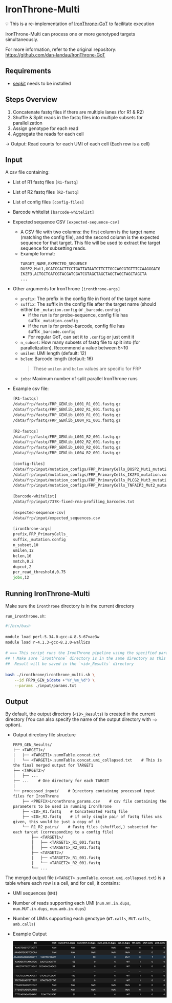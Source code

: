 # IronThrone-Multi

<aside>

💡 This is a re-implementation of [IronThrone-GoT](https://github.com/dan-landau/IronThrone-GoT) to facilitate execution

IronThrone-Multi can process one or more genotyped targets simultaneously.

For more information, refer to the original repository:  https://github.com/dan-landau/IronThrone-GoT

</aside>

## Requirements
- [seqkit](https://bioinf.shenwei.me/seqkit/) needs to be installed

## Steps Overview

1. Concatenate fastq files if there are multiple lanes (for R1 & R2)
2. Shuffle & Split reads in the fastq files into multiple subsets for parallelization
3. Assign genotype for each read
4. Aggregate the reads for each cell

→ Output: Read counts for each UMI of each cell (Each row is a cell)

## Input

A csv file containing:

- List of R1 fastq files `[R1-fastq]`
- List of R2 fastq files `[R2-fastq]`
- List of config files `[config-files]`
- Barcode whitelist `[barcode-whitelist]`
- Expected sequence CSV `[expected-sequence-csv]`
    - A CSV file with two columns: the first column is the target name (matching the config file), and the second column is the expected sequence for that target. This file will be used to extract the target sequence for subsetting reads.
    - Example format:
      ```csv
      TARGET_NAME,EXPECTED_SEQUENCE
      DUSP2_Mut1,GCATCCACTTCCTGATTATAATCTTCTTGCCAGCGTGTTTCCAAGGGATG
      IKZF3,ACTGCTGATCGTACGATCGATCGTAGCTAGCTAGCTAGCTAGCTAGCTA
      ...
      ```
- Other arguments for IronThrone `[ironthrone-args]`
    - `prefix`: The prefix in the config file in front of the target name
    - `suffix`: The suffix in the config file after the target name (should either be `_mutation.config` or `_barcode.config`)
        - if the run is for probe-sequence, config file has suffix `_mutation.config`
        - if the run is for probe-barcode, config file has suffix `_barcode.config`
        - For regular GoT, can set it to `.config` or just omit it
    - `n_subset`: How many subsets of fastq file to split into (for parallelization). Recommend a value between 5~10
    - `umilen`: UMI length (default: 12)
    - `bclen`: Barcode length (default: 16)
      > These `umilen` and `bclen` values are specific for FRP
    - `jobs`: Maximum number of split parallel IronThrone runs
- Example csv file:
    
    ```bash
    [R1-fastqs]
    /data/frp/fastq/FRP_GENlib_L001_R1_001.fastq.gz
    /data/frp/fastq/FRP_GENlib_L002_R1_001.fastq.gz
    /data/frp/fastq/FRP_GENlib_L003_R1_001.fastq.gz
    /data/frp/fastq/FRP_GENlib_L004_R1_001.fastq.gz
    
    [R2-fastqs]
    /data/frp/fastq/FRP_GENlib_L001_R2_001.fastq.gz
    /data/frp/fastq/FRP_GENlib_L002_R2_001.fastq.gz
    /data/frp/fastq/FRP_GENlib_L003_R2_001.fastq.gz
    /data/frp/fastq/FRP_GENlib_L004_R2_001.fastq.gz
    
    [config-files]
    /data/frp/input/mutation_configs/FRP_PrimaryCells_DUSP2_Mut1_mutation.config
    /data/frp/input/mutation_configs/FRP_PrimaryCells_IKZF3_mutation.config
    /data/frp/input/mutation_configs/FRP_PrimaryCells_PLCG2_Mut3_mutation.config
    /data/frp/input/mutation_configs/FRP_PrimaryCells_TNFAIP3_Mut2_mutation.config
    
    [barcode-whitelist]
    /data/frp/input/737K-fixed-rna-profiling_barcodes.txt

    [expected-sequence-csv]
    /data/frp/input/expected_sequences.csv

    [ironthrone-args]
    prefix,FRP_PrimaryCells_
    suffix,_mutation.config
    n_subset,10
    umilen,12
    bclen,16
    mmtch,0.2
    dupcut,2
    pcr_read_threshold,0.75
    jobs,12
    ```
    

## Running IronThrone-Multi

Make sure the `ironthrone` directory is in the current directory

`run_ironthrone.sh`:

```bash
#!/bin/bash

module load perl-5.34.0-gcc-4.8.5-67vae3w
module load r-4.1.3-gcc-8.2.0-wall5zs

# === This script runs the IronThrone pipeline using the specified parameters file === #
## ! Make sure `ironthrone` directory is in the same directory as this script
##  Result will be saved in the `<id>_Results` directory

bash ./ironthrone/ironthrone_multi.sh \
    --id FRP9_GEN_$(date +"%Y_%m_%d") \
    --params ./input/params.txt

```

## Output

By default, the output directory (`<ID>_Results`) is created in the current directory (You can also specify the name of the output directory with `-o` option).

- Output directory file structure
    
    ```
    FRP9_GEN_Results/
    ├── <TARGET1>/
    │ 	├── <TARGET1>.summTable.concat.txt
    │ 	└── <TARGET1>.summTable.concat.umi_collapsed.txt    # This is the final merged output for TARGET1
    ├── <TARGET2>/
    │ 	├── ...
    ├── ...    # One directory for each TARGET
    │
    └── processed_input/    # Directory containing processed input files for IronThrone
      	├── <PREFIX>ironethrone_params.csv    # csv file containing the parameters to be used in running IronThrone
 		├── <ID>_R1.fastq    # Concatenated Fastq file
 		├── <ID>_R2.fastq    # if only single pair of fastq files was given, this would be just a copy of it
 		└── R1_R2_pairs/    # Fastq files (shuffled,) subsetted for each target (corresponding to a config file)
 		    ├── <TARGET1>/
 		    │   ├── <TARGET1>_R1_001.fastq
 		    │   ├── <TARGET1>_R2_001.fastq
 		    ├── <TARGET2>/
 		    │   ├── <TARGET2>_R1_001.fastq
 		    │   └── <TARGET2>_R2_001.fastq
 		    └── ...
     ```
    

The merged output file (`<TARGET>.summTable.concat.umi.collapsed.txt`)  is a table where each row is a cell, and for cell, it contains:

- UMI sequences (`UMI`)
- Number of reads supporting each UMI (`num.WT.in.dups`, `num.MUT.in.dups`, `num.amb.in.dups`)
- Number of UMIs supporting each genotype (`WT.calls`, `MUT.calls`, `amb.calls`)
- Example Output
    
    ![image.png](example_result.png)
